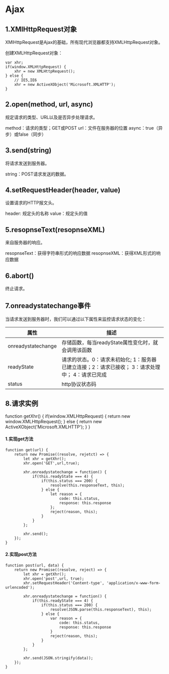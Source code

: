 # Ajax

## 1.XMlHttpRequest对象

XMlHttpRequest是Ajax的基础，所有现代浏览器都支持XMLHttpRequest对象。

创建XMLHttpRequest对象：

```
var xhr;
if(window.XMLHttpRequest) {
    xhr = new XMLHttpRequest();
} else {
    // IE5,IE6
    xhr = new ActiveXObject('Microsoft.XMLHTTP');
}
```

## 2.open(method, url, async)

规定请求的类型、URL以及是否异步处理请求。

method：请求的类型；GET或POST
url：文件在服务器的位置
async：true（异步）或false（同步）

## 3.send(string)

将请求发送到服务器。

string：POST请求发送的数据。

## 4.setRequestHeader(header, value)

设置请求的HTTP报文头。

header: 规定头的名称
value：规定头的值

## 5.resopnseText(resopnseXML)

来自服务器的响应。

resopnseText：获得字符串形式的响应数据
resopnseXML：获得XML形式的响应数据

## 6.abort()

终止请求。

## 7.onreadystatechange事件

当请求发送到服务器时，我们可以通过以下属性来监控请求状态的变化：

|属性|描述|
|---|---|
|onreadystatechange|存储函数，每当readyState属性变化时，就会调用该函数|
|readyState|请求的状态。0：请求未初始化; 1：服务器已建立连接；2：请求已接收； 3：请求处理中； 4：请求已完成|
|status|http协议状态码|

## 8.请求实例

function getXhr() {
    if(window.XMLHttpRequest) {
        return new window.XMLHttpRequest();
    } else {
        return new ActiveXObject('Microsoft.XMLHTTP');
    }
}

#### 1.实现get方法

```
function get(url) {
    return new Promise((resolve, rejetct) => {
        let xhr = getXhr();
        xhr.open('GET',url,true);

        xhr.onreadystatechange = function() {
            if(this.readyState === 4) {
                if(this.status === 200) {
                    resolve(this.responseText, this);
                } else {
                    let reason = {
                        code: this.status,
                        response: this.response
                    };
                    reject(reason, this);
                }
            }
        };

        xhr.send();
    });
}
```

#### 2.实现post方法

```
function post(url, data) {
    return new Promise((resolve, reject) => {
        let xhr = getXhr();
        xhr.open('post',url, true);
        xhr.setRequestHeader('Content-type', 'application/x-www-form-urlencoded');

        xhr.onreadystatechange = function() {
            if(this.readyState === 4) {
                if(this.status === 200) {
                    resolve(JSON.parse(this.responseText), this);
                } else {
                    var reason = {
                        code: this.status,
                        response: this.response
                    }
                    reject(reason, this);
                }
            }
        };

        xhr.send(JSON.stringify(data));
    });
}
```